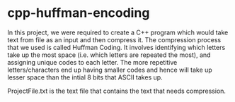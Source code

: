 # cpp-huffman-encoding

In this project, we were required to create a C++ program which would take text from file as an input and then compress it. The compression process that we used is called Huffman Coding. It involves identifying which letters take up the most space (i.e. which letters are repeated the most), and assigning unique codes to each letter. The more repetitive letters/characters end up having smaller codes and hence will take up lesser space than the intial 8 bits that ASCII takes up.

ProjectFile.txt is the text file that contains the text that needs compression.
